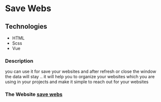 # Save Webs 

## Technologies 
* HTML 
* Scss
* Vue

### Description 
you can use it for save your websites and after refresh or close the window the data will stay .. it will help you to organize your websites which you are using in your projects and make it simple to reach out for your websites  

### The Website [save webs](http://www.save-webs.click)
